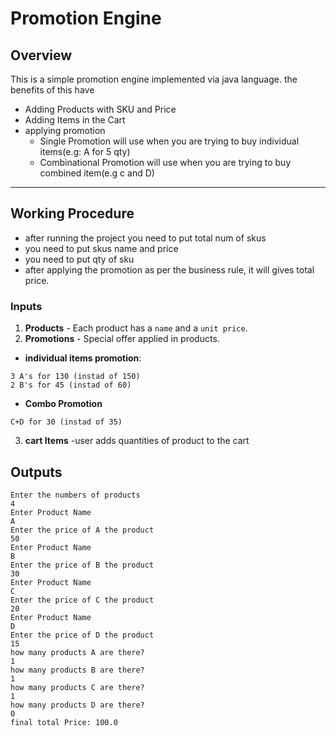 # Promotion Engine

## Overview

This is a simple promotion engine implemented via java language. the benefits of this 
have
- Adding Products with SKU and Price
- Adding Items in the Cart
- applying promotion
  - Single Promotion will use when you are trying to buy individual items(e.g: A for 5 qty)
  - Combinational Promotion will use when you are trying to buy combined item(e.g c and D)
---

## Working Procedure
- after running the project you need to put total num of skus
- you need to put skus name and price
- you need to put qty of sku
- after applying the promotion as per the business rule, it will gives total price.
### Inputs
1. **Products** - Each product has a `name` and a `unit price`.
2. **Promotions** - Special offer applied in products.
- **individual items promotion**:
```
3 A's for 130 (instad of 150)
2 B's for 45 (instad of 60)
```
- **Combo Promotion**
```
C+D for 30 (instad of 35)
```
3. **cart Items** -user adds quantities of product to the cart
## Outputs
```
Enter the numbers of products
4
Enter Product Name
A
Enter the price of A the product
50
Enter Product Name
B
Enter the price of B the product
30
Enter Product Name
C
Enter the price of C the product
20
Enter Product Name
D
Enter the price of D the product
15
how many products A are there?
1
how many products B are there?
1
how many products C are there?
1
how many products D are there?
0
final total Price: 100.0
```
